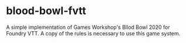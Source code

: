 # blood-bowl-fvtt

A simple implementation of Games Workshop's Bllod Bowl 2020 for Foundry VTT.
A copy of the rules is necessary to use this game system.